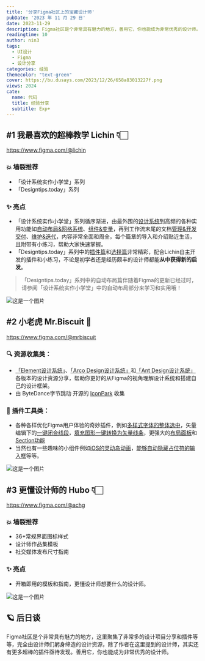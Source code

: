 ```yaml
---
title: '分享Figma社区上的宝藏设计师'
pubDate: '2023 年 11 月 29 日'
date: 2023-11-29
description: Figma社区是个非常具有魅力的地方，善用它，你也能成为非常优秀的设计师。
readingtime: 10
author: nin3
tags:
  - UI设计
  - Figma
  - 设计分享
categories: 经验
themecolor: "text-green"
cover: https://bu.dusays.com/2023/12/26/658a83013227f.png
views: 2024
cate: 
  name: 代码
  title: 经验分享
  subtitle: Exp+
---
```

## \#1 我最喜欢的超棒教学 Lichin 👇🏻
https://www.figma.com/@lichin
### 💥 墙裂推荐
- 「设计系统实作小学堂」系列
- 「Designtips.today」系列
### ✨ 亮点
- 「设计系统实作小学堂」系列循序渐进，由最外围的[设计系统](https://www.figma.com/community/file/1255790258312132209/figma-1-style-sytem-variables)到高频的各种实用功能如[自动布局&网格系统](https://www.figma.com/community/file/1255792377248873079/figma-2-auto-layout-grid-layout)、[组件&变量](https://www.figma.com/community/file/1255792423405996664/figma-3-component)，再到工作流末尾的文档[管理&开发交付](https://www.figma.com/community/file/1255792446710251129/figma-4-documentation-dev-mode-handoff)、[维护&迭代](https://www.figma.com/community/file/1255792465896844922/figma-5-audit-iteration)，内容非常全面和周全，每个篇章的导入和介绍贴近生活，且附带有小练习，帮助大家快速掌握。
- 「Designtips.today」系列中的[插件篇](https://www.figma.com/community/file/1015821701855238186/figma-plugins-designtips-today-3)和[选择篇](https://www.figma.com/community/file/1011507364183260003/figma-designtips-today-1)非常精彩，配合Lichin自主开发的插件和小练习，不论是初学者还是经历颇丰的设计师都能**从中获得新的启发**。

>「Designtips.today」系列中的自动布局篇伴随着Figma的更新已经过时，请参阅「设计系统实作小学堂」中的自动布局部分来学习和实用哦！

![这是一个图片](https://bu.dusays.com/2023/11/29/656722f0eead1.png "Lichin")

## \#2 小老虎 Mr.Biscuit 🐯
https://www.figma.com/@mrbiscuit
### 🔍 资源收集类：
- [「Element设计系统」](https://www.figma.com/community/file/1021254029764378306/element-plus-design-systemcomponents)、[「Arco Design设计系统」](https://www.figma.com/community/file/1053233047330321743/arco-design-system)和[「Ant Design设计系统」](https://www.figma.com/community/file/831698976089873405/ant-design-open-source)各版本的设计资源分享，帮助你更好的从Figma的视角理解设计系统和搭建自己的设计框架。
- 由 ByteDance字节跳动 开源的 [IconPark](https://www.figma.com/community/file/898096768838677942/byte-dance-icons-open-sourceoutlined-version) 收集

### 🔧 插件工具类：
- 各种各样优化Figma用户体验的奇妙插件，例如[多样式字体的整体选中](https://www.figma.com/community/plugin/1039804395780906653/unmix-fonts)，矢量编辑下的[一键闭合线段](https://www.figma.com/community/plugin/1000208017155888036/close-path)，[填充图形一键转换为矢量线条](https://www.figma.com/community/plugin/1027037684003682350/outline-to-single-stroke)，更强大的[布局面板](https://www.figma.com/community/file/1089790476460041983/pro-layout-panel-playground)和[Section功能](https://www.figma.com/community/plugin/1105082111167032053/figma-section)
- 当然也有一些趣味的小组件例如[iOS的灵动岛动画](https://www.figma.com/community/file/1149615167228120293/iphone-14-pro-dynamic-island-animations)，[能够自动隐藏占位符的输入框](https://www.figma.com/community/file/1112228346239383282/smart-input)等等。

![这是一个图片](https://bu.dusays.com/2023/11/29/656722f1c4f15.png "Mr.Biscuit")

## \#3 更懂设计师的 Hubo 👇🏻
https://www.figma.com/@achg
### 💥 墙裂推荐
- 36+常规界面图标样式
- 设计师作品集模板
- 社交媒体发布尺寸指南
### ✨ 亮点
- 开箱即用的模板和指南，更懂设计师想要什么的设计师。

![这是一个图片](https://bu.dusays.com/2023/11/29/656722f1a370d.png "Hubo")

## 🪐 后日谈
Figma社区是个非常具有魅力的地方，这里聚集了非常多的设计项目分享和插件等等，完全由设计师们躬身缔造的设计资源，除了作者在这里提到的设计师，其实还有更多超棒的插件亟待发现。善用它，你也能成为非常优秀的设计师。